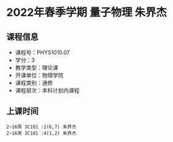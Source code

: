# 2022年春季学期 量子物理 朱界杰






## 课程信息

- 课程号：PHYS1010.07
- 学分：3
- 教学类型：理论课
- 开课单位：物理学院
- 课程类别：通修
- 课程层次：本科计划内课程

## 上课时间

```
2~16周 3C101 :2(6,7) 朱界杰
2~16周 3C101 :4(1,2) 朱界杰
```


